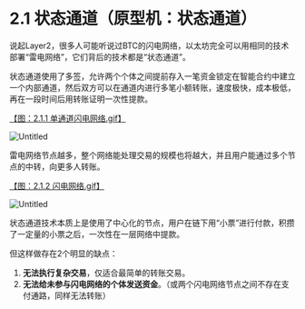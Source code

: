 # 2.1 状态通道（原型机：状态通道）

说起Layer2，很多人可能听说过BTC的闪电网络，以太坊完全可以用相同的技术部署“雷电网络”，它们背后的技术都是“状态通道”。

状态通道使用了多签，允许两个个体之间提前存入一笔资金锁定在智能合约中建立一个内部通道，然后双方可以在通道内进行多笔小额转账，速度极快，成本极低，再在一段时间后用转账证明一次性提款。

[【图：2.1.1 单通道闪电网络.gif】](https://www.notion.so/2-1-1-ef0eb7ad6193495ebc2e65cf8f39797f)

![Untitled](https://www.notion.so/image/https%3A%2F%2Fs3-us-west-2.amazonaws.com%2Fsecure.notion-static.com%2F1e556aad-d303-4a00-9c75-e281e195fbdf%2FUntitled.png?id=c4904364-3f87-4651-9109-9044adc3b667\&table=block\&spaceId=b1dd17ad-aa83-4faf-9395-5329c519d830\&width=2000\&userId=e298088e-2c93-42ed-870b-b44d950d1eae\&cache=v2)

雷电网络节点越多，整个网络能处理交易的规模也将越大，并且用户能通过多个节点的中转，向更多人转账。

[【图：2.1.2 闪电网络.gif】](https://www.notion.so/2-1-2-030048211df446dfb5e40951ff201c63)

![Untitled](https://www.notion.so/image/https%3A%2F%2Fs3-us-west-2.amazonaws.com%2Fsecure.notion-static.com%2Fa84415ef-393f-4864-8cda-ad1335778022%2FUntitled.png?id=19f1b366-e61a-4b10-a1c2-2226adace016\&table=block\&spaceId=b1dd17ad-aa83-4faf-9395-5329c519d830\&width=2000\&userId=e298088e-2c93-42ed-870b-b44d950d1eae\&cache=v2)

状态通道技术本质上是使用了中心化的节点，用户在链下用“小票”进行付款，积攒了一定量的小票之后，一次性在一层网络中提款。

但这样做存在2个明显的缺点：

1. **无法执行复杂交易**，仅适合最简单的转账交易。
2. **无法给未参与闪电网络的个体发送资金**。（或两个闪电网络节点之间不存在支付通路，同样无法转账）
